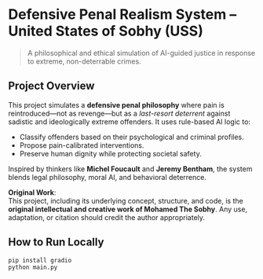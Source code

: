 #  Defensive Penal Realism System – United States of Sobhy (USS)

> A philosophical and ethical simulation of AI-guided justice in response to extreme, non-deterrable crimes.

## Project Overview

This project simulates a **defensive penal philosophy** where pain is reintroduced—not as revenge—but as a *last-resort deterrent* against sadistic and ideologically extreme offenders. It uses rule-based AI logic to:

- Classify offenders based on their psychological and criminal profiles.
- Propose pain-calibrated interventions.
- Preserve human dignity while protecting societal safety.

 Inspired by thinkers like **Michel Foucault** and **Jeremy Bentham**, the system blends legal philosophy, moral AI, and behavioral deterrence.

 **Original Work**:  
This project, including its underlying concept, structure, and code, is the **original intellectual and creative work of Mohamed The Sobhy**. Any use, adaptation, or citation should credit the author appropriately.

## How to Run Locally

```bash
pip install gradio
python main.py
